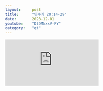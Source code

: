 ```yaml
---
layout:     post
title:      "민수기 20:14-29"
date:       2023-12-01
youtube:    "DlDMkxxV-PY"
category:   "qt"
---
```


<div class="youtube margin-large">
    <iframe src="https://www.youtube.com/embed/DlDMkxxV-PY" title="YouTube video player" frameborder="0" allow="accelerometer; autoplay; clipboard-write; encrypted-media; gyroscope; picture-in-picture; web-share" allowfullscreen></iframe>
</div>